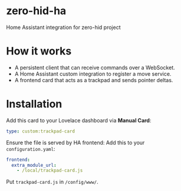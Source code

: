 # zero-hid-ha
Home Assistant integration for zero-hid project

# How it works
- A persistent client that can receive commands over a WebSocket.
- A Home Assistant custom integration to register a move service.
- A frontend card that acts as a trackpad and sends pointer deltas.
 
# Installation
Add this card to your Lovelace dashboard via **Manual Card**:
```yaml
type: custom:trackpad-card
```

Ensure the file is served by HA frontend:
Add this to your `configuration.yaml`:
```yaml
frontend:
  extra_module_url:
    - /local/trackpad-card.js
```

Put `trackpad-card.js` in `/config/www/`.
